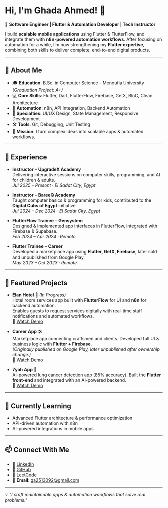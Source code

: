 # Hi, I'm Ghada Ahmed! 👋  

🚀 **Software Engineer | Flutter & Automation Developer | Tech Instructor**  

I build **scalable mobile applications** using Flutter & FlutterFlow, and integrate them with **n8n-powered automation workflows**. After focusing on automation for a while, I’m now strengthening my **Flutter expertise**, combining both skills to deliver complete, end-to-end digital products.  

---

## 🌟 About Me  
- 🎓 **Education**: B.Sc. in Computer Science – Menoufia University *(Graduation Project: A+)*  
- 💻 **Core Skills**: Flutter, Dart, FlutterFlow, Firebase, GetX, BloC, Clean Architecture  
- 🔗 **Automation**: n8n, API Integration, Backend Automation  
- 🎨 **Specialties**: UI/UX Design, State Management, Responsive Development  
- 🛠️ **Tools**: Git, Debugging, Unit Testing  
- 🎯 **Mission**: I turn complex ideas into scalable apps & automated workflows.  

---

## 💼 Experience  
- **Instructor** – **UpgradeX Academy**  
  Delivering interactive sessions on computer skills, programming, and AI for children & adults.  
  *Jul 2025 – Present · El Sadat City, Egypt*  

- **Instructor** – **BareeQ Academy**  
  Taught computer basics & programming for kids, contributed to the **Digital Cubs of Egypt** initiative.  
  *Jul 2024 – Dec 2024 · El Sadat City, Egypt*  

- **FlutterFlow Trainee** – **Gensystem**  
  Designed & implemented app interfaces in FlutterFlow, integrated with Firebase & Supabase.  
  *Feb 2024 – Apr 2024 · Remote*  

- **Flutter Trainee** – **Career**  
  Developed a marketplace app using **Flutter, GetX, Firebase**; later sold and unpublished from Google Play.  
  *May 2023 – Oct 2023 · Remote*  

---

## 📱 Featured Projects  
- **Élan Hotel** 🏨 *(In Progress)*  
  Hotel room services app built with **FlutterFlow** for UI and **n8n** for backend automation.  
  Enables guests to request services digitally with real-time staff notifications and automated workflows.  
  🎥 [Watch Demo](https://www.linkedin.com/posts/ghada-ahmed-81b340195_flutterflow-flutterdeveloper-appdevelopment-activity-7369716813418446852-yTuS?utm_source=share&utm_medium=member_desktop&rcm=ACoAAC3KPJcBSsDGBx7QVqoXShmga7JYle2gUVo)  

- **Career App** 🛠️  
  Marketplace app connecting craftsmen and clients. Developed full UI & business logic with **Flutter + Firebase**.  
  *(Originally published on Google Play, later unpublished after ownership change.)*  
  🎥 [Watch Demo](https://www.linkedin.com/posts/ghada-ahmed-81b340195_flutter-getx-firebase-activity-7340075190480949253-p-DG?utm_source=share&utm_medium=member_desktop&rcm=ACoAAC3KPJcBSsDGBx7QVqoXShmga7JYle2gUVo)  

- **7yah App** 🤖  
  AI-powered lung cancer detection app (85% accuracy). Built the **Flutter front-end** and integrated with an AI-powered backend.  
  🎥 [Watch Demo](https://www.linkedin.com/posts/ghada-ahmed-81b340195_flutter-deeplearning-machinelearning-activity-6958068763002908673-teYL?utm_source=share&utm_medium=member_desktop&rcm=ACoAAC3KPJcBSsDGBx7QVqoXShmga7JYle2gUVo)  

---

## 🌱 Currently Learning  
- Advanced Flutter architecture & performance optimization  
- API-driven automation with n8n  
- AI-powered integrations in mobile apps  

---

## 📫 Connect With Me  
- 💼 [LinkedIn](https://www.linkedin.com/in/ghada-ahmed-81b340195)  
- 📂 [GitHub](https://github.com/GhadaAhmed152420)  
- 🧩 [LeetCode](https://leetcode.com/u/Ghada_A/)  
- 📧 **Email**: ga2513092@gmail.com  

---

💡 *"I craft maintainable apps & automation workflows that solve real problems."*  
